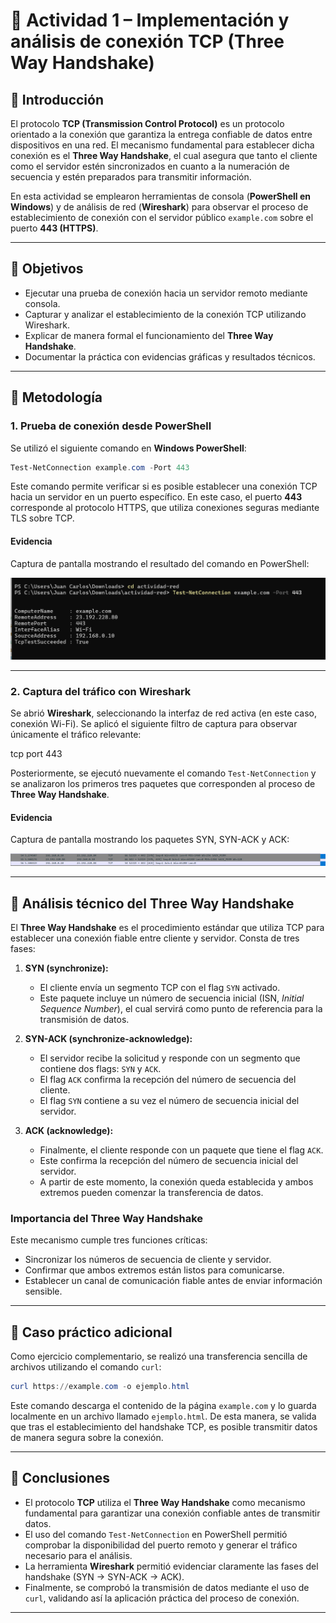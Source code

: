 # 📱 Actividad 1 – Implementación y análisis de conexión TCP (Three Way Handshake)

## 🔹 Introducción

El protocolo **TCP (Transmission Control Protocol)** es un protocolo orientado a la conexión que garantiza la entrega confiable de datos entre dispositivos en una red.
El mecanismo fundamental para establecer dicha conexión es el **Three Way Handshake**, el cual asegura que tanto el cliente como el servidor estén sincronizados en cuanto a la numeración de secuencia y estén preparados para transmitir información.

En esta actividad se emplearon herramientas de consola (**PowerShell en Windows**) y de análisis de red (**Wireshark**) para observar el proceso de establecimiento de conexión con el servidor público `example.com` sobre el puerto **443 (HTTPS)**.

---

## 🔹 Objetivos

* Ejecutar una prueba de conexión hacia un servidor remoto mediante consola.
* Capturar y analizar el establecimiento de la conexión TCP utilizando Wireshark.
* Explicar de manera formal el funcionamiento del **Three Way Handshake**.
* Documentar la práctica con evidencias gráficas y resultados técnicos.

---

## 🔹 Metodología

### 1. Prueba de conexión desde PowerShell

Se utilizó el siguiente comando en **Windows PowerShell**:

```powershell
Test-NetConnection example.com -Port 443
```

Este comando permite verificar si es posible establecer una conexión TCP hacia un servidor en un puerto específico.
En este caso, el puerto **443** corresponde al protocolo HTTPS, que utiliza conexiones seguras mediante TLS sobre TCP.

#### Evidencia

Captura de pantalla mostrando el resultado del comando en PowerShell:

![Prueba conexión](prueba-conexion.png)

---

### 2. Captura del tráfico con Wireshark

Se abrió **Wireshark**, seleccionando la interfaz de red activa (en este caso, conexión Wi-Fi).
Se aplicó el siguiente filtro de captura para observar únicamente el tráfico relevante:


tcp port 443

Posteriormente, se ejecutó nuevamente el comando `Test-NetConnection` y se analizaron los primeros tres paquetes que corresponden al proceso de **Three Way Handshake**.

#### Evidencia

Captura de pantalla mostrando los paquetes SYN, SYN-ACK y ACK:

![Handshake](handshake.png)

---

## 🔹 Análisis técnico del Three Way Handshake

El **Three Way Handshake** es el procedimiento estándar que utiliza TCP para establecer una conexión fiable entre cliente y servidor. Consta de tres fases:

1. **SYN (synchronize):**

   * El cliente envía un segmento TCP con el flag `SYN` activado.
   * Este paquete incluye un número de secuencia inicial (ISN, *Initial Sequence Number*), el cual servirá como punto de referencia para la transmisión de datos.

2. **SYN-ACK (synchronize-acknowledge):**

   * El servidor recibe la solicitud y responde con un segmento que contiene dos flags: `SYN` y `ACK`.
   * El flag `ACK` confirma la recepción del número de secuencia del cliente.
   * El flag `SYN` contiene a su vez el número de secuencia inicial del servidor.

3. **ACK (acknowledge):**

   * Finalmente, el cliente responde con un paquete que tiene el flag `ACK`.
   * Este confirma la recepción del número de secuencia inicial del servidor.
   * A partir de este momento, la conexión queda establecida y ambos extremos pueden comenzar la transferencia de datos.

### Importancia del Three Way Handshake

Este mecanismo cumple tres funciones críticas:

* Sincronizar los números de secuencia de cliente y servidor.
* Confirmar que ambos extremos están listos para comunicarse.
* Establecer un canal de comunicación fiable antes de enviar información sensible.

---

## 🔹 Caso práctico adicional

Como ejercicio complementario, se realizó una transferencia sencilla de archivos utilizando el comando `curl`:

```powershell
curl https://example.com -o ejemplo.html
```

Este comando descarga el contenido de la página `example.com` y lo guarda localmente en un archivo llamado `ejemplo.html`.
De esta manera, se valida que tras el establecimiento del handshake TCP, es posible transmitir datos de manera segura sobre la conexión.

---

## 🔹 Conclusiones

* El protocolo **TCP** utiliza el **Three Way Handshake** como mecanismo fundamental para garantizar una conexión confiable antes de transmitir datos.
* El uso del comando `Test-NetConnection` en PowerShell permitió comprobar la disponibilidad del puerto remoto y generar el tráfico necesario para el análisis.
* La herramienta **Wireshark** permitió evidenciar claramente las fases del handshake (SYN → SYN-ACK → ACK).
* Finalmente, se comprobó la transmisión de datos mediante el uso de `curl`, validando así la aplicación práctica del proceso de conexión.

---
